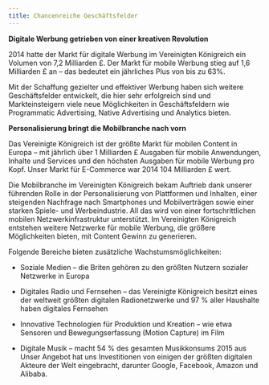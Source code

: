 ```yaml
---
title: Chancenreiche Geschäftsfelder
---
```


**Digitale Werbung getrieben von einer kreativen Revolution**

2014 hatte der Markt für digitale Werbung im Vereinigten Königreich ein Volumen von 7,2 Milliarden £. Der Markt für mobile Werbung stieg auf 1,6 Milliarden £ an – das bedeutet ein jährliches Plus von bis zu 63%.

Mit der Schaffung gezielter und effektiver Werbung haben sich weitere Geschäftsfelder entwickelt, die hier sehr erfolgreich sind und Markteinsteigern viele neue Möglichkeiten in Geschäftsfeldern wie Programmatic Advertising, Native Advertising und Analytics bieten.

**Personalisierung bringt die Mobilbranche nach vorn**

Das Vereinigte Königreich ist der größte Markt für mobilen Content in Europa – mit jährlich über 1 Milliarden £ Ausgaben für mobile Anwendungen, Inhalte und Services und den höchsten Ausgaben für mobile Werbung pro Kopf. Unser Markt für E-Commerce war 2014 104 Milliarden £ wert.

Die Mobilbranche im Vereinigten Königreich bekam Auftrieb dank unserer führenden Rolle in der Personalisierung von Plattformen und Inhalten, einer steigenden Nachfrage nach Smartphones und Mobilverträgen sowie einer starken Spiele- und Werbeindustrie. All das wird von einer fortschrittlichen mobilen Netzwerkinfrastruktur unterstützt. Im Vereinigten Königreich entstehen weitere Netzwerke für mobile Werbung, die größere Möglichkeiten bieten, mit Content Gewinn zu generieren.

Folgende Bereiche bieten zusätzliche Wachstumsmöglichkeiten:

- Soziale Medien – die Briten gehören zu den größten Nutzern sozialer Netzwerke in Europa

-  Digitales Radio und Fernsehen – das Vereinigte Königreich besitzt eines der weltweit größten digitalen Radionetzwerke und 97 % aller Haushalte haben digitales Fernsehen

-  Innovative Technologien für Produktion und Kreation – wie etwa Sensoren und Bewegungserfassung (Motion Capture) im Film

- Digitale Musik – macht 54 % des gesamten Musikkonsums 2015 aus Unser Angebot hat uns Investitionen von einigen der größten digitalen Akteure der Welt eingebracht, darunter Google, Facebook, Amazon und Alibaba.

